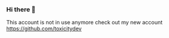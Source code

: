 ### Hi there 👋

This account is not in use anymore check out my new account https://github.com/toxicitydev 
